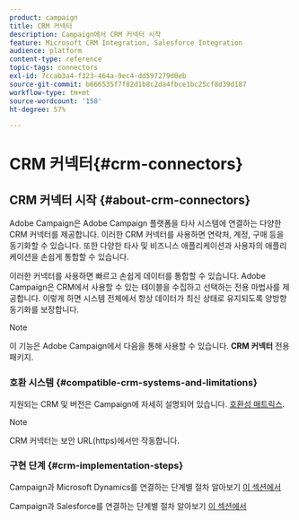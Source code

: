 ```yaml
---
product: campaign
title: CRM 커넥터
description: Campaign에서 CRM 커넥터 시작
feature: Microsoft CRM Integration, Salesforce Integration
audience: platform
content-type: reference
topic-tags: connectors
exl-id: 7ccab3a4-f323-464a-9ec4-dd597279d0eb
source-git-commit: b666535f7f82d1b8c2da4fbce1bc25cf8d39d187
workflow-type: tm+mt
source-wordcount: '158'
ht-degree: 57%

---
```


# CRM 커넥터{#crm-connectors}



## CRM 커넥터 시작 {#about-crm-connectors}

Adobe Campaign은 Adobe Campaign 플랫폼을 타사 시스템에 연결하는 다양한 CRM 커넥터를 제공합니다. 이러한 CRM 커넥터를 사용하면 연락처, 계정, 구매 등을 동기화할 수 있습니다. 또한 다양한 타사 및 비즈니스 애플리케이션과 사용자의 애플리케이션을 손쉽게 통합할 수 있습니다.

이러한 커넥터를 사용하면 빠르고 손쉽게 데이터를 통합할 수 있습니다. Adobe Campaign은 CRM에서 사용할 수 있는 테이블을 수집하고 선택하는 전용 마법사를 제공합니다. 이렇게 하면 시스템 전체에서 항상 데이터가 최신 상태로 유지되도록 양방향 동기화를 보장합니다.

>[!NOTE]
>
>이 기능은 Adobe Campaign에서 다음을 통해 사용할 수 있습니다. **CRM 커넥터** 전용 패키지.


### 호환 시스템 {#compatible-crm-systems-and-limitations}

지원되는 CRM 및 버전은 Campaign에 자세히 설명되어 있습니다. [호환성 매트릭스](../../rn/using/compatibility-matrix.md).

>[!NOTE]
>
>CRM 커넥터는 보안 URL(https)에서만 작동합니다.

### 구현 단계 {#crm-implementation-steps}

Campaign과 Microsoft Dynamics를 연결하는 단계별 절차 알아보기 [이 섹션에서](../../platform/using/crm-ms-dynamics.md)


Campaign과 Salesforce를 연결하는 단계별 절차 알아보기 [이 섹션에서](../../platform/using/crm-sfdc.md)
